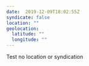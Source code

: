 ```yaml
---
date:  2019-12-09T18:02:55Z
syndicate: false
location: ""
geolocation: 
  latitude: ""
  longitude: ""
---
```

Test no location or syndication

